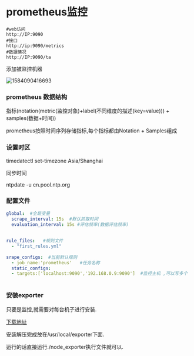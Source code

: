 # prometheus监控

```shell
#web访问
http://IP:9090
#接口
http://ip:9090/metrics
#数据情况
http://IP:9090/ta
```

添加被监控机器

![1584090416693](/home/lovefei/Documents/AxiaoA/images/1584090416693.png)

### prometheus 数据结构

指标(notation(metric(监控对象)+label(不同维度的描述(key=value))) + samples(数据+时间))

prometheus按照时间序列存储指标,每个指标都由Notation + Samples组成

### 设置时区

timedatectl set-timezone  Asia/Shanghai

同步时间

ntpdate -u cn.pool.ntp.org

### 配置文件

```yaml
global:  #全局变量
  scrape_interval: 15s  #默认抓取时间
  evaluation_interval: 15s #评估频率(数据评估频率)
  
  
rule_files:   #规则文件
  - "first_rules.yml"
 
srape_configs:  #当前默认规则
  - job_name:'prometheus'   #任务名称
  static_configs:
  - targets:['localhost:9090','192.168.0.9:9090']  #监控主机 ,可以写多个
  
```

### 安装exporter

只要是监控,就需要对每台机子进行安装.

[下载地址](https://github.com/prometheus/node_exporter/releases/download/v1.0.0-rc.0/node_exporter-1.0.0-rc.0.linux-amd64.tar.gz)

安装解压完成放在/usr/local/exporter下面.

运行的话直接运行./node_exporter执行文件就可以.



























